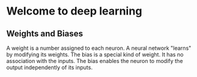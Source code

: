 # Welcome to deep learning

## Weights and Biases
A weight is a number assigned to each neuron. A neural network "learns" by modifying its weights.
The bias is a special kind of weight. It has no association with the inputs. The bias enables the neuron to modify the output independently of its inputs.
